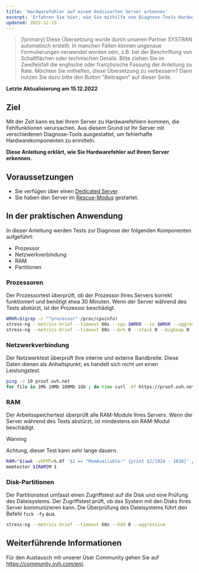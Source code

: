 ```yaml
---
title: 'Hardwarefehler auf einem dedizierten Server erkennen'
excerpt: 'Erfahren Sie hier, wie Sie mithilfe von Diagnose-Tools Hardwarefehler auf Ihrem Server erkennen'
updated: 2022-12-15
---
```


> [!primary]
> Diese Übersetzung wurde durch unseren Partner SYSTRAN automatisch erstellt. In manchen Fällen können ungenaue Formulierungen verwendet worden sein, z.B. bei der Beschriftung von Schaltflächen oder technischen Details. Bitte ziehen Sie im Zweifelsfall die englische oder französische Fassung der Anleitung zu Rate. Möchten Sie mithelfen, diese Übersetzung zu verbessern? Dann nutzen Sie dazu bitte den Button "Beitragen" auf dieser Seite.
>

**Letzte Aktualisierung am 15.12.2022**

## Ziel

Mit der Zeit kann es bei Ihrem Server zu Hardwarefehlern kommen, die Fehlfunktionen verursachen. Aus diesem Grund ist Ihr Server mit verschiedenen Diagnose-Tools ausgestattet, um fehlerhafte Hardwarekomponenten zu ermitteln.

**Diese Anleitung erklärt, wie Sie Hardwarefehler auf Ihrem Server erkennen.**

## Voraussetzungen

- Sie verfügen über einen [Dedicated Server](https://www.ovhcloud.com/de/bare-metal/).
- Sie haben den Server im [Rescue-Modus](/pages/cloud/dedicated/rescue_mode) gestartet.

## In der praktischen Anwendung

In dieser Anleitung werden Tests zur Diagnose der folgenden Komponenten aufgeführt:

- Prozessor
- Netzwerkverbindung
- RAM
- Partitionen

### Prozessoren

Der Prozessortest überprüft, ob der Prozessor Ihres Servers korrekt funktioniert und benötigt etwa 30 Minuten. Wenn der Server während des Tests abstürzt, ist der Prozessor beschädigt.

```bash
WRKR=$(grep -c "^processor" /proc/cpuinfo)
stress-ng --metrics-brief --timeout 60s --cpu $WRKR --io $WRKR --aggressive --ignite-cpu --maximize --pathological
stress-ng --metrics-brief --timeout 60s --brk 0 --stack 0 --bigheap 0 
```

### Netzwerkverbindung

Der Netzwerktest überprüft Ihre interne und externe Bandbreite. Diese Daten dienen als Anhaltspunkt; es handelt sich nicht um einen Leistungstest.

```bash
ping -c 10 proof.ovh.net
for file in 1Mb 10Mb 100Mb 1Gb ; do time curl -4f https://proof.ovh.net/files/${file}.dat -o /dev/null; done
```

### RAM

Der Arbeitsspeichertest überprüft alle RAM-Module Ihres Servers. Wenn der Server während des Tests abstürzt, ist mindestens ein RAM-Modul beschädigt.

> [!warning]
> Achtung, dieser Test kann sehr lange dauern.

```bash
RAM="$(awk -vOFMT=%.0f '$1 == "MemAvailable:" {print $2/1024 - 1024}' /proc/meminfo)"
memtester ${RAM}M 1
```

### Disk-Partitionen

Der Partitionstest umfasst einen Zugriffstest auf die Disk und eine Prüfung des Dateisystems. Der Zugriffstest prüft, ob das System mit den Disks Ihres Server kommunizieren kann. Die Überprüfung des Dateisystems führt den Befehl `fsck -fy` aus.

```bash
stress-ng --metrics-brief --timeout 60s --hdd 0 --aggressive
```

## Weiterführende Informationen

Für den Austausch mit unserer User Community gehen Sie auf <https://community.ovh.com/en/>.
